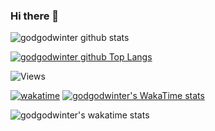 ### Hi there 👋

![godgodwinter github stats](https://github-readme-stats.vercel.app/api?username=godgodwinter&show_icons=true&theme=dracula&include_all_commits=true)

[![godgodwinter github Top Langs][TOP_LANGS]][TOP_LANGS]

![Views](https://komarev.com/ghpvc/?username=godgodwinter)


[TOP_LANGS]: https://github-readme-stats.vercel.app/api/top-langs/?username=godgodwinter&langs_count=8&hide=Rich+Text+Format,Blade,HTML,CSS,Hack,Less,SCSS,Shell,Cmake,Ejs&layout=compact&theme=dracula

[![wakatime](https://wakatime.com/badge/user/ee82145a-cc9f-4120-8193-86518efbcf7e.svg)](https://wakatime.com/@ee82145a-cc9f-4120-8193-86518efbcf7e)
[![godgodwinter's WakaTime stats](https://github-readme-stats.vercel.app/api/wakatime?username=godgodwinter)](https://github.com/godgodwinter/github-readme-stats)

<!-- <a href="https://wakatime.com/@ee82145a-cc9f-4120-8193-86518efbcf7e"><img src="https://wakatime.com/badge/user/ee82145a-cc9f-4120-8193-86518efbcf7e.svg" alt="Total time coded since Mar 26 2022" /></a> -->

![godgodwinter's wakatime stats](https://github-readme-stats.vercel.app/api/pin/?username=godgodwinter&repo=github-readme-stats&theme=dracula)
<!--
**godgodwinter/godgodwinter** is a ✨ _special_ ✨ repository because its `README.md` (this file) appears on your GitHub profile.

Here are some ideas to get you started:

- 🔭 I’m currently working on ...
- 🌱 I’m currently learning ...
- 👯 I’m looking to collaborate on ...
- 🤔 I’m looking for help with ...
- 💬 Ask me about ...
- 📫 How to reach me: ...
- 😄 Pronouns: ...
- ⚡ Fun fact: ...
-->

